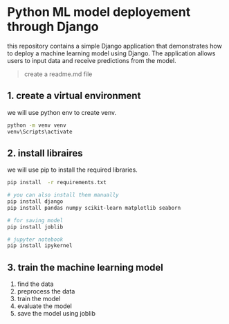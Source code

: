 # Python ML model deployement through Django

this repository contains a simple Django application that demonstrates how to deploy a machine learning model using Django. The application allows users to input data and receive predictions from the model.

>create a readme.md file 

## 1. create a virtual environment

we will  use python env to create venv.

```bash
python -m venv venv
venv\Scripts\activate
```
## 2. install libraires

we will use pip to install the required libraries.

```bash
pip install  -r requirements.txt

# you can also install them manually
pip install django 
pip install pandas numpy scikit-learn matplotlib seaborn

# for saving model
pip install joblib

# jupyter notebook
pip install ipykernel
```

## 3. train the machine learning model

1. find the data
2. preprocess the data
3. train the model
4. evaluate the model
5. save the model using joblib




